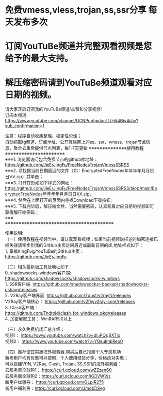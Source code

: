 # 免费vmess,vless,trojan,ss,ssr分享 每天发布多次
# 订阅YouTuBe频道并完整观看视频是您给予的最大支持。
# 解压缩密码请到YouTuBe频道观看对应日期的视频。
请大家开启订阅我的YouTuBe频道/点赞和分享视频!<br>
订阅本频道: https://www.youtube.com/channel/UCNPcbhpducTU5j54Biv4iJw?sub_confirmation=1<br>

注意：程序自动收集整理，稳定性欠佳；<br>
自动抓取tg频道、订阅地址、公开互联网上的ss、ssr、vmess、trojan节点信息，聚合去重后提供节点列表，每1-7天更新
※※※※※※※※※※※※※※使用教程※※※※※※※※※※※※※※※※※※※※※※<br>
※※※1. 浏览器访问包含免费节点的github库地址： https://github.com/JieErJingFu/FreeNodesTrojanVmessSSRSS<br>
※※※2. 寻找据当前日期最近的文件（如：EncryptedFreeNodes年年年年月月日日VV.zip）并单击；<br>
※※※3. 打开在形如如下样式的网址：https://github.com/JieErJingFu/FreeNodesTrojanVmessSSRSS/blob/main/EncryptedFreeNodes年年年年月月日日XX.zip，<br>
※※※4. 然后在上面打开的页面内寻找Download下载按钮;<br>
※※※5. 下载完毕后，解压缩文件，当然需要密码，认真观看对应日期的视频即可获得解压缩密码；<br>
※※※<br>
※※※※※※※※※※※※※※※※※※※※※※※※※※※※※※※※※※※※※※※※<br>

使用说明:<br>
（一）使用教程在视频当中，请认真观看视频；如果当前视频说描述的加密连接已经失效请移步到我的GitHub主页访问最近或最新日期的库,地址样式如下：<br>
		1. 景福KingFu@YouTuBe的GitHub主页：<br> 
			https://github.com/JieErJingFu

（二）相关最新版工具及地址如下：<br>
		0. shadowsocks-windows客户端: https://github.com/shadowsocks/shadowsocks-windows <br>
		1. SSR客户端: https://github.com/shadowsocksr-backup/shadowsocksr-csharp/releases<br>
		2. V2Ray客户端界面: https://github.com/2dust/v2rayN/releases<br>
		   V2Ray客户端核心： https://github.com/v2fly/v2ray-core/releases<br>
		3. Clash客户端： https://github.com/Fndroid/clash_for_windows_pkg/releases<br>
		4. 加密解密工具： WinRAR5.0以上<br>

（三）永久免费机场汇总介绍：<br>
		视频1： https://www.youtube.com/watch?v=dIuPQqBXTIo<br>
		视频2： https://www.youtube.com/watch?v=YQeuImbReo0<br>

（四）推荐便宜实惠海外服务器,购买后自己搭建个人专属机场：<br>
		新老用户均有优惠可以使用，个人使用经验分享，价格绝对实惠；<br>
		可以搭建VPN, V2Ray, Clash, Trojan, SS,SSR的海外服务器：<br>
		云服务器全球购1： https://curl.qcloud.com/wZZzen60<br>
		云服务器全球购2：https://curl.qcloud.com/iGDVWVjz<br>
		新用户优惠券： https://curl.qcloud.com/GLpiR275<br>
		新用户福利券：https://curl.qcloud.com/JmobD9yg<br>
